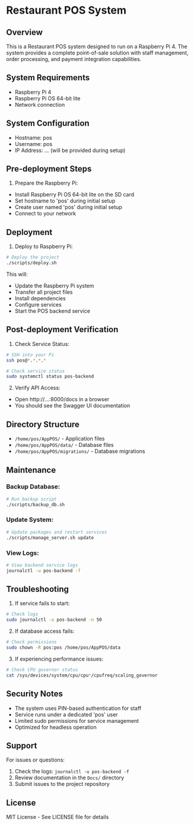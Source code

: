 # Restaurant POS System

## Overview
This is a Restaurant POS system designed to run on a Raspberry Pi 4. The system provides a complete point-of-sale solution with staff management, order processing, and payment integration capabilities.

## System Requirements
- Raspberry Pi 4
- Raspberry Pi OS 64-bit lite
- Network connection

## System Configuration
- Hostname: pos
- Username: pos
- IP Address: *.*.*.* (will be provided during setup)

## Pre-deployment Steps

1. Prepare the Raspberry Pi:
- Install Raspberry Pi OS 64-bit lite on the SD card
- Set hostname to 'pos' during initial setup
- Create user named 'pos' during initial setup
- Connect to your network

## Deployment

1. Deploy to Raspberry Pi:
```bash
# Deploy the project
./scripts/deploy.sh
```

This will:
- Update the Raspberry Pi system
- Transfer all project files
- Install dependencies
- Configure services
- Start the POS backend service

## Post-deployment Verification

1. Check Service Status:
```bash
# SSH into your Pi
ssh pos@*.*.*.*

# Check service status
sudo systemctl status pos-backend
```

2. Verify API Access:
- Open http://*.*.*.*:8000/docs in a browser
- You should see the Swagger UI documentation

## Directory Structure

- `/home/pos/AppPOS/` - Application files
- `/home/pos/AppPOS/data/` - Database files
- `/home/pos/AppPOS/migrations/` - Database migrations

## Maintenance

### Backup Database:
```bash
# Run backup script
./scripts/backup_db.sh
```

### Update System:
```bash
# Update packages and restart services
./scripts/manage_server.sh update
```

### View Logs:
```bash
# View backend service logs
journalctl -u pos-backend -f
```

## Troubleshooting

1. If service fails to start:
```bash
# Check logs
sudo journalctl -u pos-backend -n 50
```

2. If database access fails:
```bash
# Check permissions
sudo chown -R pos:pos /home/pos/AppPOS/data
```

3. If experiencing performance issues:
```bash
# Check CPU governor status
cat /sys/devices/system/cpu/cpu*/cpufreq/scaling_governor
```

## Security Notes

- The system uses PIN-based authentication for staff
- Service runs under a dedicated 'pos' user
- Limited sudo permissions for service management
- Optimized for headless operation

## Support

For issues or questions:
1. Check the logs: `journalctl -u pos-backend -f`
2. Review documentation in the `Docs/` directory
3. Submit issues to the project repository

## License
MIT License - See LICENSE file for details
